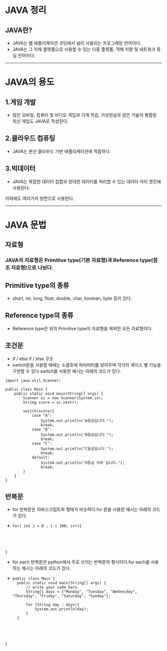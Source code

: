# JAVA 정리   
## JAVA란?   
+ JAVA는 웹 애플리케이션 코딩에서 널리 사용되는 프로그래밍 언어이다.   
+ JAVA는 그 자체 플랫폼으로 사용할 수 있는 다중 플랫폼, 객체 지향 및 네트워크 중심 언어이다.   
* * *
# JAVA의 용도   
## 1.게임 개발
+ 많은 모바일, 컴퓨터 및 비디오 게임과 기계 학습, 가상현실과 같은 기술이 통합된 최신 게임도 JAVA로 작성된다.
## 2.클라우드 컴퓨팅
+ JAVA는 분산 클라우드 기반 애플리케이션에 적합하다.
## 3.빅데이터
+ JAVA는 복잡한 데이터 집합과 방대한 데이터를 처리할 수 있는 데이터 처리 엔진에 사용된다.

이외에도 여러가지 방면으로 사용된다.
* * *
# JAVA 문법

## 자료형
### JAVA의 자료형은 Primitive type(기본 자료형)과 Reference type(참조 자료형)으로 나뉜다.

## Primitive type의 종류
+ short, int, long, float, double, char, boolean, byte 등이 있다.   
## Reference type의 종류
+ Reference type은 위의 Primitive type의 자료형을 제외한 모든 자료형이다.   

## 조건문
+ if / else if / else 구조   
+ switch문을 사용할 때에는 소괄호에 파라미터를 넣어주며 각각의 케이스 별 기능을 구현할 수 있다.switch를 사용한 예시는 아래의 코드가 있다.
<pre><code>import java.util.Scanner;

public class Main {
    public static void main(String[] args) {
        Scanner sc = new Scanner(System.in);
        String score = sc.next();

        switch(score){
            case "A":
                System.out.println("A등급입니다.");
                break;
            case "B":
                System.out.println("B등급입니다.");
                break;
            case "C":
                System.out.println("C등급입니다.");
                break;
            default:
                System.out.println("D등급 이하 입니다.");
                break;
        }
    }
}</code></pre>

## 반복문
+ for 반복문은 자바스크립트와 형태가 비슷하다.for 문을 사용한 예시는 아래의 코드가 있다.
+ <pre><code>for( int i = 0 ; i < 100; i++){
}</code></pre>   
+ for each 반복문은 python에서 주로 쓰이는 반복문의 형식이다.for each를 사용하는 예시는 아래의 코드가 있다.
+ <pre><code>public class Main {
    public static void main(String[] args) {
        // write your code here
        String[] days = {"Monday", "Tuesday", "Wednesday", "Thursday", "Friday", "Saturday", "Sunday"};

        for (String day : days){
            System.out.println(day);
        }
    }
}</code><pre>